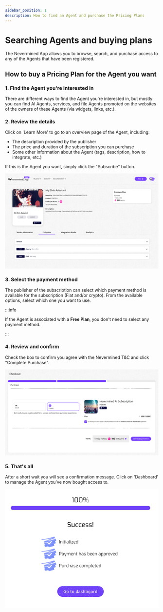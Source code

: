```yaml
---
sidebar_position: 1
description: How to find an Agent and purchase the Pricing Plans
---
```


# Searching Agents and buying plans

The Nevermined App allows you to browse, search, and purchase access to any of the Agents that have been registered.

## How to buy a Pricing Plan for the Agent you want

### 1. Find the Agent you're interested in

There are different ways to find the Agent you're interested in, but mostly you can find AI Agents, services, and file Agents promoted on the websites of the owners of these Agents (via widgets, links, etc.).

### 2. Review the details

Click on 'Learn More' to go to an overview page of the Agent, including:

* The description provided by the publisher
* The price and duration of the subscription you can purchase
* Some other information about the Agent (tags, description, how to integrate, etc.)

If this is the Agent you want, simply click the "Subscribe" button.

<p align="center"><img src="/images/tutorials/builders/ai-service-details.png" width="600"/></p>

### 3. Select the payment method

The publisher of the subscription can select which payment method is available for the subscription (Fiat and/or crypto). From the available options, select which one you want to use.

:::info

If the Agent is associated with a **Free Plan**, you don't need to select any payment method. 

:::

### 4. Review and confirm

Check the box to confirm you agree with the Nevermined T&C and click "Complete Purchase". 

<p align="center"><img src="/images/tutorials/07-02-Buying-Checkout.png" width="600"/></p>

### 5. That's all

After a short wait you will see a confirmation message. Click on 'Dashboard' to manage the Agent you've now bought access to. 

<p align="center"><img src="/images/tutorials/metamask/07-05-Buying-Confirmation.png" width="600"/></p>

